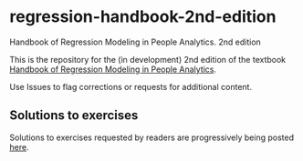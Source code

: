 # regression-handbook-2nd-edition

Handbook of Regression Modeling in People Analytics. 2nd edition

This is the repository for the (in development) 2nd edition of the textbook [Handbook of Regression Modeling in People Analytics](http://peopleanalytics-regression-book.org/).  

Use Issues to flag corrections or requests for additional content.

## Solutions to exercises

Solutions to exercises requested by readers are progressively being posted [here](https://solutions.peopleanalytics-regression-book.org).
